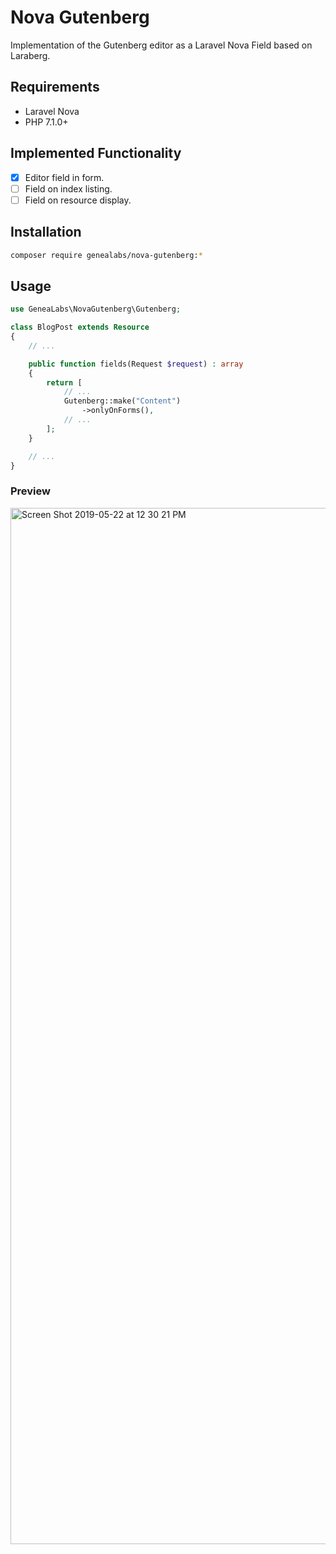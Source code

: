 # Nova Gutenberg
Implementation of the Gutenberg editor as a Laravel Nova Field based on Laraberg.

## Requirements
- Laravel Nova
- PHP 7.1.0+

## Implemented Functionality
- [X] Editor field in form.
- [ ] Field on index listing.
- [ ] Field on resource display.

## Installation
```sh
composer require genealabs/nova-gutenberg:*
```

## Usage
```php
use GeneaLabs\NovaGutenberg\Gutenberg;

class BlogPost extends Resource
{
    // ...

    public function fields(Request $request) : array
    {
        return [
            // ...
            Gutenberg::make("Content")
                ->onlyOnForms(),
            // ...
        ];
    }

    // ...
}
```

### Preview
<img width="1658" alt="Screen Shot 2019-05-22 at 12 30 21 PM" src="https://user-images.githubusercontent.com/1791050/58202822-6ba94880-7c8d-11e9-9cae-4cc220496be5.png">
